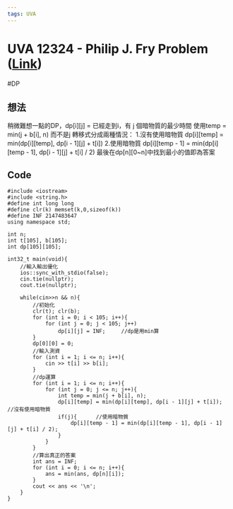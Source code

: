 ```yaml
---
tags: UVA
---
```

# UVA 12324 - Philip J. Fry Problem ([Link](https://))
#DP

## 想法
稍微難想一點的DP，dp[i][j] = 已經走到i，有 j 個暗物質的最少時間
使用temp = min(j + b[i], n) 而不是j
轉移式分成兩種情況：
1.沒有使用暗物質 dp[i][temp] = min(dp[i][temp], dp[i - 1][j] + t[i])
2.使用暗物質 dp[i][temp - 1] = min(dp[i][temp - 1], dp[i - 1][j] + t[i] / 2)
最後在dp[n][0~n]中找到最小的值即為答案

## Code
```c=
#include <iostream>
#include <string.h>
#define int long long
#define clr(k) memset(k,0,sizeof(k))
#define INF 2147483647
using namespace std;

int n;
int t[105], b[105];
int dp[105][105];

int32_t main(void){
	//輸入輸出優化
	ios::sync_with_stdio(false);
	cin.tie(nullptr);
	cout.tie(nullptr);

	while(cin>>n && n){
		//初始化
		clr(t); clr(b);
		for (int i = 0; i < 105; i++){
			for (int j = 0; j < 105; j++)
				dp[i][j] = INF;		//dp是用min算
		}
		dp[0][0] = 0;
		//輸入測資
		for (int i = 1; i <= n; i++){
			cin >> t[i] >> b[i];
		}
		//dp運算
		for (int i = 1; i <= n; i++){
			for (int j = 0; j <= n; j++){
				int temp = min(j + b[i], n);
				dp[i][temp] = min(dp[i][temp], dp[i - 1][j] + t[i]);		//沒有使用暗物質
				if(j){		//使用暗物質
					dp[i][temp - 1] = min(dp[i][temp - 1], dp[i - 1][j] + t[i] / 2);
				}
			}
		}
		//算出真正的答案
		int ans = INF;
		for (int i = 0; i <= n; i++){
			ans = min(ans, dp[n][i]);
		}
		cout << ans << '\n';
	}
}
```